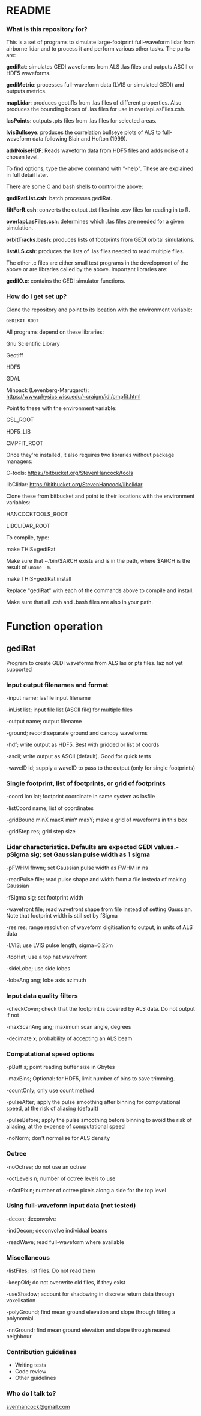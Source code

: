 # README #

### What is this repository for? ###

This is a set of programs to simulate large-footprint full-waveform lidar from airborne lidar and to process it and perform various other tasks. The parts are:


**gediRat**: simulates GEDI waveforms from ALS .las files and outputs ASCII or HDF5 waveforms.

**gediMetric**: processes full-waveform data (LVIS or simulated GEDI) and outputs metrics.

**mapLidar**: produces geotiffs from .las files of different properties. Also produces the bounding boxes of .las files for use in overlapLasFiles.csh.

**lasPoints**: outputs .pts files from .las files for selected areas.

**lvisBullseye**: produces the correlation bullseye plots of ALS to full-waveform data following Blair and Hofton (1999).

**addNoiseHDF**: Reads waveform data from HDF5 files and adds noise of a chosen level.


To find options, type the above command with "-help". These are explained in full detail later. 


There are some C and bash shells to control the above:

**gediRatList.csh**: batch processes gediRat.

**filtForR.csh**: converts the output .txt files into .csv files for reading in to R.

**overlapLasFiles.cs**h: determines which .las files are needed for a given simulation.

**orbitTracks.bash**: produces lists of footprints from GEDI orbital simulations.

**listALS.csh**: produces the lists of .las files needed to read multiple files.

The other .c files are either small test programs in the development of the above or are libraries called by the above. Important libraries are:

**gediIO.c**: contains the GEDI simulator functions.

### How do I get set up? ###

Clone the repository and point to its location with the environment variable:

    GEDIRAT_ROOT


All programs depend on these libraries:

Gnu Scientific Library

Geotiff

HDF5

GDAL

Minpack (Levenberg-Maruqardt):  https://www.physics.wisc.edu/~craigm/idl/cmpfit.html


Point to these with the environment variable:

GSL_ROOT

HDF5_LIB

CMPFIT_ROOT


Once they're installed, it also requires two libraries without package managers:

C-tools: https://bitbucket.org/StevenHancock/tools

libClidar: https://bitbucket.org/StevenHancock/libclidar

Clone these from bitbucket and point to their locations with the environment variables:

HANCOCKTOOLS_ROOT

LIBCLIDAR_ROOT

To compile, type:

make THIS=gediRat

Make sure that ~/bin/$ARCH exists and is in the path, where $ARCH is the result of `uname -m`.

make THIS=gediRat install

Replace "gediRat" with each of the commands above to compile and install.


Make sure that all .csh and .bash files are also in your path.

# Function operation #

## gediRat ##

Program to create GEDI waveforms from ALS las or pts files. laz not yet supported

### Input output filenames and format
-input name;     lasfile input filename

-inList list;    input file list (ASCII file) for multiple files

-output name;    output filename

-ground;         record separate ground and canopy waveforms

-hdf;            write output as HDF5. Best with gridded or list of coords

-ascii;          write output as ASCII (default). Good for quick tests

-waveID id;      supply a waveID to pass to the output (only for single footprints)

### Single footprint, list of footprints, or grid of footprints
-coord lon lat;  footprint coordinate in same system as lasfile

-listCoord name; list of coordinates

-gridBound minX maxX minY maxY;     make a grid of waveforms in this box

-gridStep res;   grid step size

### Lidar characteristics. Defaults are expected GEDI values.-pSigma sig;     set Gaussian pulse width as 1 sigma
-pFWHM fhwm;     set Gaussian pulse width as FWHM in ns

-readPulse file; read pulse shape and width from a file insteda of making Gaussian

-fSigma sig;     set footprint width

-wavefront file; read wavefront shape from file instead of setting Gaussian. Note that footprint width is still set by fSigma

-res res;        range resolution of waveform digitisation to output, in units of ALS data

-LVIS;           use LVIS pulse length, sigma=6.25m

-topHat;         use a top hat wavefront

-sideLobe;       use side lobes

-lobeAng ang;    lobe axis azimuth


### Input data quality filters
-checkCover;     check that the footprint is covered by ALS data. Do not output if not

-maxScanAng ang; maximum scan angle, degrees

-decimate x;     probability of accepting an ALS beam


### Computational speed options
-pBuff s;        point reading buffer size in Gbytes

-maxBins;        Optional: for HDF5, limit number of bins to save trimming.

-countOnly;      only use count method

-pulseAfter;     apply the pulse smoothing after binning for computational speed, at the risk of aliasing (default)

-pulseBefore;    apply the pulse smoothing before binning to avoid the risk of aliasing, at the expense of computational speed

-noNorm;         don't normalise for ALS density

### Octree
-noOctree;       do not use an octree

-octLevels n;    number of octree levels to use

-nOctPix n;      number of octree pixels along a side for the top level


### Using full-waveform input data (not tested)
-decon;          deconvolve

-indDecon;       deconvolve individual beams

-readWave;       read full-waveform where available


### Miscellaneous
-listFiles;      list files. Do not read them

-keepOld;        do not overwrite old files, if they exist

-useShadow;      account for shadowing in discrete return data through voxelisation

-polyGround;     find mean ground elevation and slope through fitting a polynomial

-nnGround;       find mean ground elevation and slope through nearest neighbour



### Contribution guidelines ###

* Writing tests
* Code review
* Other guidelines

### Who do I talk to? ###

svenhancock@gmail.com
